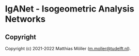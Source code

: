 # IgANet - Isogeometric Analysis Networks

## Copyright

Copyright (c) 2021-2022 Matthias Möller (m.moller@tudelft.nl).

